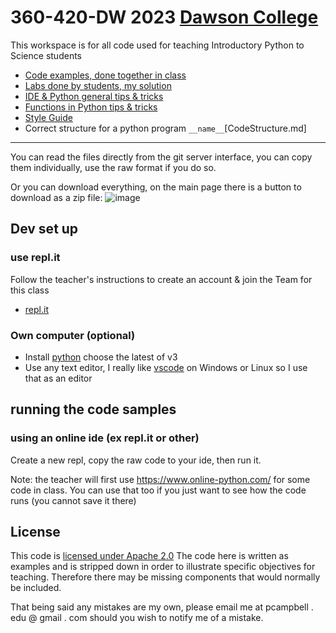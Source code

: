 # 360-420-DW 2023 [Dawson College](https://www.dawsoncollege.qc.ca)
This workspace is for all code used for
teaching Introductory Python to Science students

* [Code examples, done together in class](examples)
* [Labs done by students, my solution](solutions)
* [IDE & Python general tips & tricks](TipsandTricks.md)
* [Functions in Python tips & tricks](TipsandTricksFunctions.md)
* [Style Guide](PyStyleGuide.md)
* Correct structure for a python program `__name__`[CodeStructure.md]
---
You can read the files directly from the git server interface,  you can copy them individually, 
use the raw format if you do so. 

Or you can download everything, on the main page there is a button to download as a zip file: ![image](https://user-images.githubusercontent.com/1751207/149207755-39ce3c9e-033b-4309-8014-55cf0588ed05.png)

## Dev set up
### use repl.it
Follow the teacher's instructions to create an account & join the Team for this class
* [repl.it](https://replit.com/)
### Own computer (optional)
* Install [python](https://www.python.org/downloads/) choose the latest of v3
* Use any text editor, I really like [vscode](https://code.visualstudio.com/)  on Windows or Linux so I use that as an editor
<!--
## lecture slides (for reference)
[onedrive shared](https://collegedawson-my.sharepoint.com/:f:/g/personal/pcampbell_dawsoncollege_qc_ca/EsJwpKt7topFqfeQXE7t2FQBBzsqeE2XbXqlYikRF0Cgcw?e=BQW4d8) material shared by the teacher, lecture slides, assignments, etc.
-->
## running the code samples 
### using an online ide (ex repl.it or other)
Create a new repl, copy the raw code to your ide, then run it.  

Note: the teacher will first use https://www.online-python.com/  for some code in class. You can use that too if you just want to see how the code runs (you cannot save it there)
<!--
### Own computer
Python is interpreted so it checks your code & runs it (provided you have installed pythn on your system see Dev set up)
For example I have a file hello.py:
```python
#  My first program
#  PCampbell
#  2022-01-12
print("hello world!")
```
Process & run it:
```bash
tricia@dc140:~/tmp$ python hello.py
hello world!
```
## clone the repo
If you are game install git and clone the whole repo, open a command prompt:
```bash
git clone https://github.com/campbe13/JavaSourceSamples360.git
```
Windows or OS X first install git bash: https://git-scm.com/downloads
-->
## License
This code is [licensed under Apache 2.0](LICENSE.md) The code here is written as examples
and is stripped down in  order to illustrate specific objectives for teaching. 
Therefore there may be missing components that would normally be included. 

That being said any mistakes are my own, please email me at pcampbell . edu @ gmail . com
should you wish to notify me of a mistake. 
<!--
## For Teachers
* full url  https://github.com/campbe13/JavaSourceSamples360
* Cloud9 https://ide.c9.io/pcampbelldawson/samples360
-->

